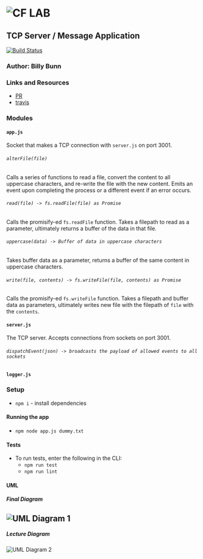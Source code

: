 ![CF](http://i.imgur.com/7v5ASc8.png) LAB
=================================================

<!-- LINKS -->
<!-- Replace the link for each in brackets below -->
<!-- PR (working into submission) -->
[1]: https://github.com/401-advanced-javascript-billybunn/lab-17/pull/1
<!-- travis build -->
[2]: https://travis-ci.com/401-advanced-javascript-billybunn/lab-16/builds/107566238
<!-- back-end -->
[3]: http://xyz.com
<!-- front-end -->
[4]: http://xyz.com
<!-- swagger -->
[5]: http://xyz.com
<!-- jsdoc-->
[6]: heroku-link/docs 

## TCP Server / Message Application
[![Build Status](https://travis-ci.com/401-advanced-javascript-billybunn/lab-17.svg?branch=working)](https://travis-ci.com/401-advanced-javascript-billybunn/lab-17)

### Author: Billy Bunn

### Links and Resources
* [PR][1]
* [travis][2]
<!-- (when applicable) -->
<!-- * [back-end][3] -->
<!-- (when applicable) -->
<!-- * [front-end][4] -->

<!-- #### Documentation -->
<!-- API assignments only -->
<!-- * [swagger][5] -->
<!-- (All assignments) -->
<!-- * [jsdoc][6] -->

### Modules
#### `app.js`
Socket that makes a TCP connection with `server.js` on port 3001. 
###### `alterFile(file)`
Calls a series of functions to read a file, convert the content to all uppercase characters, and re-write the file with the new content. Emits an event upon completing the process or a different event if an error occurs.

###### `read(file) -> fs.readFile(file) as Promise`
Calls the promisify-ed `fs.readFile` function. Takes a filepath to read as a parameter, ultimately returns a buffer of the data in that file.

###### `uppercase(data) -> Buffer of data in uppercase characters`
Takes buffer data as a parameter, returns a buffer of the same content in uppercase characters.

###### `write(file, contents) -> fs.writeFile(file, contents) as Promise`
Calls the promisify-ed `fs.writeFile` function. Takes a filepath and buffer data as parameters, ultimately writes new file with the filepath of `file` with the `contents`.

#### `server.js`
The TCP server. Accepts connections from sockets on port 3001.
###### `dispatchEvent(json) -> broadcasts the payload of allowed events to all sockets`

#### `logger.js`

### Setup
<!-- #### `.env` requirements -->
* `npm i` - install dependencies
<!-- * `PORT` - assign a port number -->
<!-- * `MONGODB_URI` - URL to the running mongo instance/db -->


#### Running the app
<!-- * `npm start` -->
* `npm node app.js dummy.txt`

<!-- * Endpoint: `/` -->
<!-- * Endpoint: `/foo/bar/` -->
  <!-- * Returns a JSON object with abc in it. -->
<!-- * Endpoint: `/bing/zing/` -->
  <!-- * Returns a JSON object with xyz in it. -->
  
#### Tests
* To run tests, enter the following in the CLI:
  * `npm run test`
  * `npm run lint`
<!-- * What assertions were made? -->
<!-- * What assertions need to be / should be made? -->

#### UML
##### Final Diagram
![UML Diagram 1](https://i.imgur.com/BZvYdbD.jpg)
---
##### Lecture Diagram
![UML Diagram 2](https://i.imgur.com/JWXXXMh.jpg)
